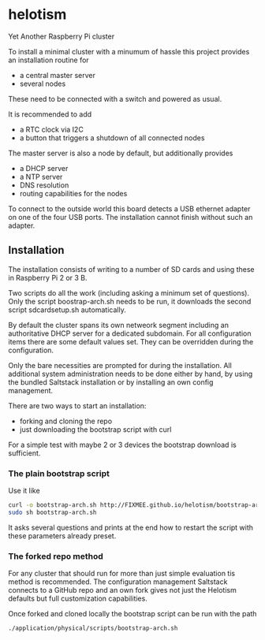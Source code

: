 # helotism
Yet Another Raspberry Pi cluster

To install a minimal cluster with a minumum of hassle this project provides an installation routine for

- a central master server
- several nodes

These need to be connected with a switch and powered as usual.

It is recommended to add

- a RTC clock via I2C
- a button that triggers a shutdown of all connected nodes

The master server is also a node by default, but additionally provides

- a DHCP server
- a NTP server
- DNS resolution
- routing capabilities for the nodes

To connect to the outside world this board detects a USB ethernet adapter on one of the four USB ports. The installation cannot finish without such an adapter.

## Installation

The installation consists of writing to a number of SD cards and using these in Raspberry Pi 2 or 3 B.

Two scripts do all the work (including asking a minimum set of questions). Only the script boostrap-arch.sh needs to be run, it downloads the second script sdcardsetup.sh automatically.

By default the cluster spans its own netweork segment including an authoritative DHCP server for a dedicated subdomain. For all configuration items there are some default values set. They can be overridden during the configuration.

Only the bare necessities are prompted for during the installation. All additional system administration needs to be done either by hand, by using the bundled Saltstack installation or by installing an own config management.

There are two ways to start an installation:

- forking and cloning the repo
- just downloading the bootstrap script with curl

For a simple test with maybe 2 or 3 devices the bootstrap download is sufficient.

### The plain bootstrap script

Use it like

```bash
curl -o bootstrap-arch.sh http://FIXMEE.github.io/helotism/bootstrap-arch.sh
sudo sh bootstrap-arch.sh
```

It asks several questions and prints at the end how to restart the script with these parameters already preset.


### The forked repo method

For any cluster that should run for more than just simple evaluation tis method is recommended. The configuration management Saltstack connects to  a GitHub repo and an own fork gives not just the Helotism defaults but full customization capabilities.

Once forked and  cloned locally the bootstrap script can be run with the path

```bash
./application/physical/scripts/bootstrap-arch.sh
```
